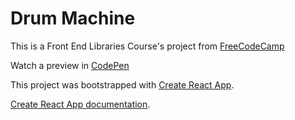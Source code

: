 # Drum Machine
<p>This is a Front End Libraries Course's project from
<a href="https://www.freecodecamp.org/"target="_blank">FreeCodeCamp</a></p>
<p>Watch a preview in <a href="https://codepen.io/edcfong/full/XWWbmNo" target="_blank">CodePen</a></p>

This project was bootstrapped with [Create React App](https://github.com/facebook/create-react-app).

[Create React App documentation](https://facebook.github.io/create-react-app/docs/getting-started).

